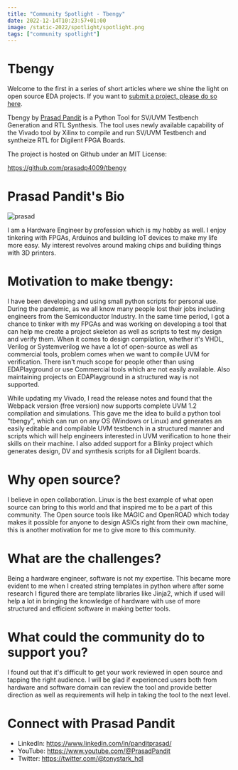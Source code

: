 ```yaml
---
title: "Community Spotlight - Tbengy"
date: 2022-12-14T10:23:57+01:00
image: /static-2022/spotlight/spotlight.png
tags: ["community spotlight"]
---
```


# Tbengy

Welcome to the first in a series of short articles where we shine the light on open source EDA projects. If you want to [submit a project, please do so here](https://docs.google.com/forms/d/e/1FAIpQLSdIEgu6FJZam0-V3PMTjw-eDebJdg_JuIlN4MkLNDr4vs-a5A/viewform?usp=sf_link).

Tbengy by [Prasad Pandit](#connect-with-prasad-pandit) is a Python Tool for SV/UVM Testbench Generation and RTL Synthesis. The tool uses newly available capability of the Vivado tool by Xilinx to compile and run SV/UVM Testbench and syntheize RTL for Digilent FPGA Boards.

The project is hosted on Github under an MIT License: 

https://github.com/prasadp4009/tbengy

# Prasad Pandit's Bio

![prasad](/static-2022/spotlight/prasad.jpg)

I am a Hardware Engineer by profession which is my hobby as well. I enjoy tinkering with FPGAs, Arduinos and building IoT devices to make my life more easy. My interest revolves around making chips and building things with 3D printers.

# Motivation to make tbengy:

I have been developing and using small python scripts for personal use. During the pandemic, as we all know many people lost their jobs including engineers from the Semiconductor Industry. In the same time period, I got a chance to tinker with my FPGAs and was working on developing a tool that can help me create a project skeleton as well as scripts to test my design and verify them. When it comes to design compilation, whether it's VHDL, Verilog or Systemverilog we have a lot of open-source as well as commercial tools, problem comes when we want to compile UVM for verification. There isn't much scope for people other than using EDAPlayground or use Commercial tools which are not easily available. Also maintaining projects on EDAPlayground in a structured way is not supported.

While updating my Vivado, I read the release notes and found that the Webpack version (free version) now supports complete UVM 1.2 compilation and simulations. This gave me the idea to build a python tool "tbengy", which can run on any OS (Windows or Linux) and generates an easily editable and compilable UVM testbench in a structured manner and scripts which will help engineers interested in UVM verification to hone their skills on their machine. I also added support for a Blinky project which generates design, DV and synthesis scripts for all Digilent boards.

# Why open source?

I believe in open collaboration. Linux is the best example of what open source can bring to this world and that inspired me to be a part of this community. The Open source tools like MAGIC and OpenROAD which today makes it possible for anyone to design ASICs right from their own machine, this is another motivation for me to give more to this community.


# What are the challenges?

Being a hardware engineer, software is not my expertise. This became more evident to me when I created string templates in python where after some research I figured there are template libraries like Jinja2, which if used will help a lot in bringing the knowledge of hardware with use of more structured and efficient software in making better tools. 

# What could the community do to support you?

I found out that it's difficult to get your work reviewed in open source and tapping the right audience. I will be glad if experienced users both from hardware and software domain can review the tool and provide better direction as well as requirements will help in taking the tool to the next level.

# Connect with Prasad Pandit

* LinkedIn: https://www.linkedin.com/in/panditprasad/
* YouTube: https://www.youtube.com/@PrasadPandit
* Twitter: https://twitter.com/@tonystark_hdl
